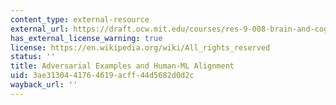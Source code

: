 ```yaml
---
content_type: external-resource
external_url: https://draft.ocw.mit.edu/courses/res-9-008-brain-and-cognitive-sciences-computational-tutorials/pages/adversarial-examples-and-human-ml-alignment/
has_external_license_warning: true
license: https://en.wikipedia.org/wiki/All_rights_reserved
status: ''
title: Adversarial Examples and Human-ML Alignment
uid: 3ae31304-4176-4619-acff-44d5682d0d2c
wayback_url: ''
---
```

